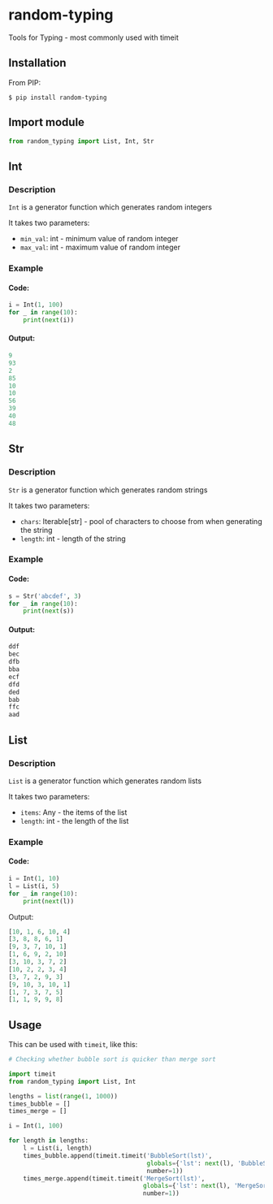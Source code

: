 # random-typing
Tools for Typing - most commonly used with timeit

## Installation

From PIP:

```
$ pip install random-typing
```

## Import module

```python
from random_typing import List, Int, Str
```

## Int

### Description

`Int` is a generator function which generates random integers

It takes two parameters:
* `min_val`: int - minimum value of random integer
* `max_val`: int - maximum value of random integer

### Example

#### Code:

```python
i = Int(1, 100)
for _ in range(10):
    print(next(i))
```

#### Output:

```python
9
93
2
85
10
10
56
39
40
48
```

## Str

### Description

`Str` is a generator function which generates random strings

It takes two parameters:
* `chars`: Iterable[str] - pool of characters to choose from when generating the string
* `length`: int - length of the string

### Example

#### Code:

```python
s = Str('abcdef', 3)
for _ in range(10):
    print(next(s))
```

#### Output:

```python
ddf
bec
dfb
bba
ecf
dfd
ded
bab
ffc
aad
```

## List

### Description

`List` is a generator function which generates random lists

It takes two parameters:
* `items`: Any - the items of the list
* `length`: int - the length of the list

### Example

#### Code:

```python
i = Int(1, 10)
l = List(i, 5)
for _ in range(10):
    print(next(l))
```

Output:

```python
[10, 1, 6, 10, 4]
[3, 8, 8, 6, 1]
[9, 3, 7, 10, 1]
[1, 6, 9, 2, 10]
[3, 10, 3, 7, 2]
[10, 2, 2, 3, 4]
[3, 7, 2, 9, 3]
[9, 10, 3, 10, 1]
[1, 7, 3, 7, 5]
[1, 1, 9, 9, 8]
```

## Usage

This can be used with `timeit`, like this:

```python
# Checking whether bubble sort is quicker than merge sort

import timeit
from random_typing import List, Int

lengths = list(range(1, 1000))
times_bubble = []
times_merge = []

i = Int(1, 100)

for length in lengths:
    l = List(i, length)
    times_bubble.append(timeit.timeit('BubbleSort(lst)',
                                      globals={'lst': next(l), 'BubbleSort': BubbleSort},
                                      number=1))
    times_merge.append(timeit.timeit('MergeSort(lst)',
                                     globals={'lst': next(l), 'MergeSort': MergeSort},
                                     number=1))
```
